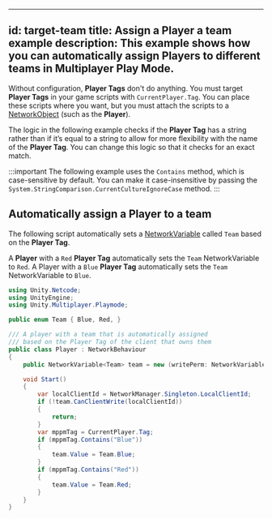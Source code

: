 ---
id: target-team
title: Assign a Player a team example
description: This example shows how you can automatically assign Players to different teams in Multiplayer Play Mode.
----

Without configuration, **Player Tags** don't do anything. You must target **Player Tags** in your game scripts with `CurrentPlayer.Tag`. You can place these scripts where you want, but you must attach the scripts to a [NetworkObject](../docs/basics/networkobject.md) (such as the **Player**).

The logic in the following example checks if the **Player Tag** has a string rather than if it’s equal to a string to allow for more flexibility with the name of the **Player Tag**. You can change this logic so that it checks for an exact match.

:::important
The following example uses the `Contains` method, which is case-sensitive by default. You can make it case-insensitive by passing the `System.StringComparison.CurrentCultureIgnoreCase` method.
:::

## Automatically assign a Player to a team

The following script automatically sets a [NetworkVariable](https://docs-multiplayer.unity3d.com/netcode/current/basics/networkvariable) called `Team` based on the **Player Tag**.

A **Player** with a `Red` **Player Tag** automatically sets the `Team` NetworkVariable to `Red`. A Player with a `Blue` **Player Tag** automatically sets the `Team` NetworkVariable to `Blue`.

```csharp
using Unity.Netcode;
using UnityEngine;
using Unity.Multiplayer.Playmode;

public enum Team { Blue, Red, }

/// A player with a team that is automatically assigned
/// based on the Player Tag of the client that owns them
public class Player : NetworkBehaviour
{
    public NetworkVariable<Team> team = new (writePerm: NetworkVariableWritePermission.Owner);

    void Start()
    {
        var localClientId = NetworkManager.Singleton.LocalClientId;
        if (!team.CanClientWrite(localClientId))
        {
            return;
        }
        var mppmTag = CurrentPlayer.Tag;
        if (mppmTag.Contains("Blue"))
        {
            team.Value = Team.Blue;
        }
        if (mppmTag.Contains("Red"))
        {
            team.Value = Team.Red;
        }
    }
}
```